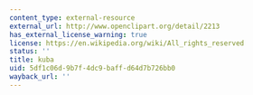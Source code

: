 ```yaml
---
content_type: external-resource
external_url: http://www.openclipart.org/detail/2213
has_external_license_warning: true
license: https://en.wikipedia.org/wiki/All_rights_reserved
status: ''
title: kuba
uid: 5df1c06d-9b7f-4dc9-baff-d64d7b726bb0
wayback_url: ''
---
```

